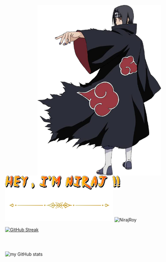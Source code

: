 
<img height="550px" width="400px" align="right" src="./Itachi-Uchiha-PNG-File.png" > 
<br>
<br>
<br>

 <img align="center" src="./HEY.png">
 <img width="350px" height="100px" src="./goldline.png" 
<br>







<img width="360px" align="center" src="https://github-readme-stats.vercel.app/api/top-langs/?username=NirajRoy43&layout=compact&hide_border=true&bg_color=0d1117" alt="NirajRoy">

<a href="https://git.io/streak-stats"><img width="380px"  align="center"  src="https://streak-stats.demolab.com?user=NirajRoy43&theme=highcontrast&border_radius=4&type=png"  alt="GitHub Streak" /></a>

<br />
<br />


![my GitHub stats](https://github-readme-stats.vercel.app/api?username=NirajRoy43&theme=highcontrast&show_icons=true)












